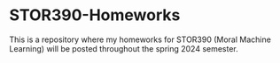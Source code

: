 # STOR390-Homeworks
 This is a repository where my homeworks for STOR390 (Moral Machine Learning) will be posted throughout the spring 2024 semester.
